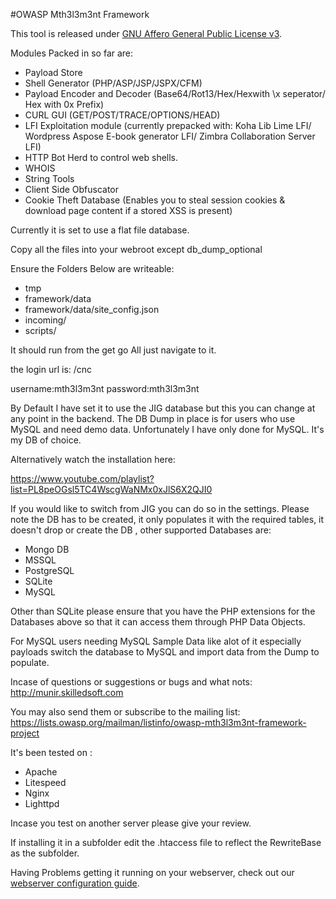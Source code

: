 #OWASP Mth3l3m3nt Framework

This tool is released under  [GNU Affero General Public License v3](http://www.gnu.org/licenses/agpl-3.0.en.html).

Modules Packed in so far are: 
* Payload Store
* Shell Generator (PHP/ASP/JSP/JSPX/CFM)
* Payload Encoder and Decoder (Base64/Rot13/Hex/Hexwith \x seperator/ Hex with 0x Prefix)
* CURL GUI (GET/POST/TRACE/OPTIONS/HEAD)
* LFI Exploitation module (currently prepacked with: Koha Lib Lime LFI/ Wordpress Aspose E-book generator LFI/ Zimbra Collaboration Server LFI)
* HTTP Bot Herd to control web shells. 
* WHOIS
* String Tools 
* Client Side Obfuscator
* Cookie Theft Database (Enables you to steal session cookies & download page content if a stored XSS is present)

Currently it is set to use a flat file database. 

Copy all the files into your webroot except db_dump_optional

Ensure the Folders Below are writeable: 

* tmp
* framework/data
* framework/data/site_config.json
* incoming/
* scripts/

It should run from the get go All just navigate to it.

the login url is: /cnc

username:mth3l3m3nt
password:mth3l3m3nt


By Default I have set it to use the JIG database but this you can change at any point in the backend. 
The DB Dump in place is for users who use MySQL and need demo data. Unfortunately I have only done for MySQL. It's my DB of choice. 

Alternatively watch the installation here: 

https://www.youtube.com/playlist?list=PL8peOGsl5TC4WscgWaNMx0xJlS6X2QJI0

If you would like to switch from JIG you can do so in the settings. Please note the DB has to be created, it only populates it with the required tables, it doesn't drop or create the DB , other supported Databases are: 

* Mongo DB 
* MSSQL
* PostgreSQL
* SQLite
* MySQL

Other than SQLite please ensure that you have the PHP extensions for the Databases above so that it can access them through PHP Data Objects.

For MySQL users needing MySQL Sample Data like alot of it especially payloads switch the database to MySQL and import data from the Dump to populate.

Incase of questions or suggestions or bugs and what nots:
http://munir.skilledsoft.com

You may also send them or subscribe to the mailing list: 
https://lists.owasp.org/mailman/listinfo/owasp-mth3l3m3nt-framework-project

It's been tested on : 

* Apache 
* Litespeed
* Nginx
* Lighttpd

Incase you test on another server please give your review.

If installing it in a subfolder edit the .htaccess file to reflect the RewriteBase as the subfolder.

Having Problems getting it running on your webserver, check out our [webserver configuration guide](https://github.com/alienwithin/OWASP-mth3l3m3nt-framework/wiki/WebServer-Configuration).
